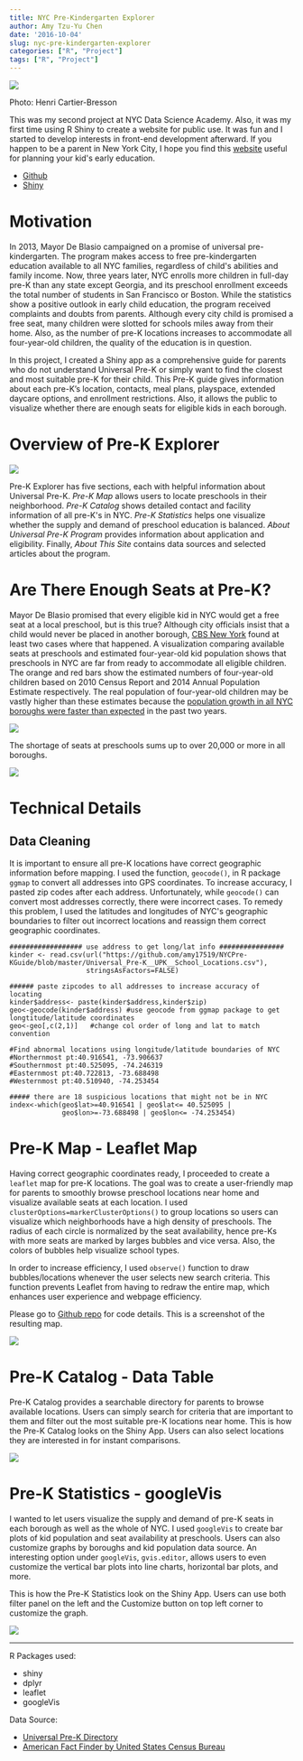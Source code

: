 ```yaml
---
title: NYC Pre-Kindergarten Explorer
author: Amy Tzu-Yu Chen
date: '2016-10-04'
slug: nyc-pre-kindergarten-explorer
categories: ["R", "Project"]
tags: ["R", "Project"]
---
```


![](https://raw.githubusercontent.com/amy17519/NYCPre-KGuide/master/blog_img/00cover.jpg)

Photo: Henri Cartier-Bresson

This was my second project at NYC Data Science Academy. Also, it was my first time using R Shiny to create a website for public use. It was fun and I started to develop interests in front-end development afterward. If you happen to be a parent in New York City, I hope you find this [website](https://amy17519.shinyapps.io/PreKapp/) useful for planning your kid's early education.

- [Github](https://github.com/amy17519/NYCPre-KGuide)
- [Shiny](https://amy17519.shinyapps.io/PreKapp/)

# Motivation

In 2013, Mayor De Blasio campaigned on a promise of universal pre-kindergarten. The program makes access to free pre-kindergarten education available to all NYC families, regardless of child's abilities and family income. Now, three years later, NYC enrolls more children in full-day pre-K than any state except Georgia, and its preschool enrollment exceeds the total number of students in San Francisco or Boston. While the statistics show a positive outlook in early child education, the program received complaints and doubts from parents. Although every city child is promised a free seat, many children were slotted for schools miles away from their home. Also, as the number of pre-K locations increases to accommodate all four-year-old children, the quality of the education is in question.

In this project, I created a Shiny app as a comprehensive guide for parents who do not understand Universal Pre-K or simply want to find the closest and most suitable pre-K for their child. This Pre-K guide gives information about each pre-K’s location, contacts, meal plans, playspace, extended daycare options, and enrollment restrictions. Also, it allows the public to visualize whether there are enough seats for eligible kids in each borough.

# Overview of Pre-K Explorer

![](https://raw.githubusercontent.com/amy17519/NYCPre-KGuide/master/blog_img/01app-overview.png)

Pre-K Explorer has five sections, each with helpful information about Universal Pre-K. _Pre-K Map_ allows users to locate preschools in their neighborhood. _Pre-K Catalog_ shows detailed contact and facility information of all pre-K's in NYC. _Pre-K Statistics_ helps one visualize whether the supply and demand of preschool education is balanced. _About Universal Pre-K Program_ provides information about application and eligibility. Finally, _About This Site_ contains data sources and selected articles about the program.

# Are There Enough Seats at Pre-K?

Mayor De Blasio promised that every eligible kid in NYC would get a free seat at a local preschool, but is this true? Although city officials insist that a child would never be placed in another borough, [CBS New York](http://newyork.cbslocal.com/2016/05/09/universal-pre-k-complaints/) found at least two cases where that happened. A visualization comparing available seats at preschools and estimated four-year-old kid population shows that preschools in NYC are far from ready to accommodate all eligible children. The orange and red bars show the estimated numbers of four-year-old children based on 2010 Census Report and 2014 Annual Population Estimate respectively. The real population of four-year-old children may be vastly higher than these estimates because the [population growth in all NYC boroughs were faster than expected](http://www.ny1.com/nyc/all-boroughs/news/2016/03/23/nyc-s-population-tops-8-5-million-for-first-time--new-census-figures-show.html) in the past two years.

![](https://raw.githubusercontent.com/amy17519/NYCPre-KGuide/master/blog_img/02seats.png)

The shortage of seats at preschools sums up to over 20,000 or more in all boroughs.

![](https://raw.githubusercontent.com/amy17519/NYCPre-KGuide/master/blog_img/03seats.png)

# Technical Details

## Data Cleaning

It is important to ensure all pre-K locations have correct geographic information before mapping. I used the function, `geocode()`, in R package `ggmap` to convert all addresses into GPS coordinates. To increase accuracy, I pasted zip codes after each address. Unfortunately, while `geocode()`  can convert most addresses correctly, there were incorrect cases. To remedy this problem, I used the latitudes and longitudes of NYC's geographic boundaries to filter out incorrect locations and reassign them correct geographic coordinates.

```
################## use address to get long/lat info ################
kinder <- read.csv(url("https://github.com/amy17519/NYCPre-KGuide/blob/master/Universal_Pre-K__UPK__School_Locations.csv"), 
                   stringsAsFactors=FALSE)

###### paste zipcodes to all addresses to increase accuracy of locating
kinder$address<- paste(kinder$address,kinder$zip)
geo<-geocode(kinder$address) #use geocode from ggmap package to get longtitude/latitude coordinates
geo<-geo[,c(2,1)]   #change col order of long and lat to match convention 

#Find abnormal locations using longitude/latitude boundaries of NYC
#Northernmost pt:40.916541, -73.906637
#Southernmost pt:40.525095, -74.246319
#Easternmost pt:40.722813, -73.688498
#Westernmost pt:40.510940, -74.253454

##### there are 18 suspicious locations that might not be in NYC
index<-which(geo$lat>=40.916541 | geo$lat<= 40.525095 |
             geo$lon>=-73.688498 | geo$lon<= -74.253454)
```

# Pre-K Map - Leaflet Map

Having correct geographic coordinates ready, I proceeded to create a `leaflet` map for pre-K locations. The goal was to create a user-friendly map for parents to smoothly browse preschool locations near home and visualize available seats at each location. I used `clusterOptions=markerClusterOptions()` to group locations so users can visualize which neighborhoods have a high density of preschools. The radius of each circle is normalized by the seat availability, hence pre-Ks with more seats are marked by larges bubbles and vice versa. Also, the colors of bubbles help visualize school types.

In order to increase efficiency, I used `observe()` function to draw bubbles/locations whenever the user selects new search criteria. This function prevents Leaflet from having to redraw the entire map, which enhances user experience and webpage efficiency.

Please go to [Github repo](https://github.com/amy17519/NYCPre-KGuide) for code details. This is a screenshot of the resulting map.

![](https://raw.githubusercontent.com/amy17519/NYCPre-KGuide/master/blog_img/04app-detail.png)

# Pre-K Catalog - Data Table

Pre-K Catalog provides a searchable directory for parents to browse available locations. Users can simply search for criteria that are important to them and filter out the most suitable pre-K locations near home. This is how the Pre-K Catalog looks on the Shiny App. Users can also select locations they are interested in for instant comparisons.

![](https://raw.githubusercontent.com/amy17519/NYCPre-KGuide/master/blog_img/05tbl.png)

# Pre-K Statistics - googleVis

I wanted to let users visualize the supply and demand of pre-K seats in each borough as well as the whole of NYC. I used `googleVis` to create bar plots of kid population and seat availability at preschools. Users can also customize graphs by boroughs and kid population data source. An interesting option under `googleVis`, `gvis.editor`, allows users to even customize the vertical bar plots into line charts, horizontal bar plots, and more.

This is how the Pre-K Statistics look on the Shiny App. Users can use both filter panel on the left and the Customize button on top left corner to customize the graph.

![](https://raw.githubusercontent.com/amy17519/NYCPre-KGuide/master/blog_img/06viz.png)


---
R Packages used:

- shiny
- dplyr
- leaflet
- googleVis

Data Source:

- [Universal Pre-K Directory](https://data.cityofnewyork.us/Education/Universal-Pre-K-UPK-School-Locations/kiyv-ks3f)
- [American Fact Finder by United States Census Bureau](http://factfinder.census.gov/faces/nav/jsf/pages/index.xhtml)
                       
                               
